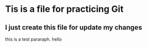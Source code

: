 # Tis is a file for practicing Git
## I just create this file for update my changes
this is a test pararaph.
hello  